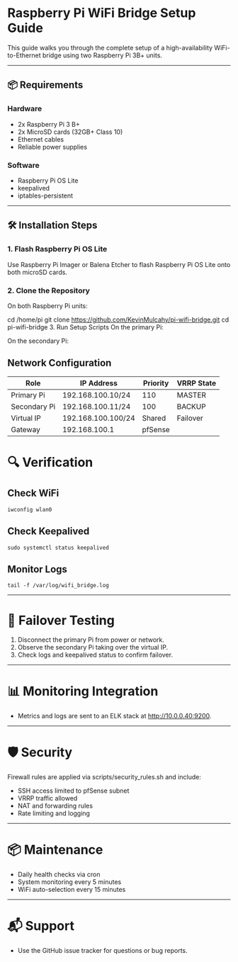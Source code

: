 # Raspberry Pi WiFi Bridge Setup Guide

This guide walks you through the complete setup of a high-availability WiFi-to-Ethernet bridge using two Raspberry Pi 3B+ units.

---

## 📦 Requirements

### Hardware
- 2x Raspberry Pi 3 B+
- 2x MicroSD cards (32GB+ Class 10)
- Ethernet cables
- Reliable power supplies

### Software
- Raspberry Pi OS Lite
- keepalived
- iptables-persistent

---

## 🛠️ Installation Steps

### 1. Flash Raspberry Pi OS Lite
Use Raspberry Pi Imager or Balena Etcher to flash Raspberry Pi OS Lite onto both microSD cards.

### 2. Clone the Repository
On both Raspberry Pi units:

cd /home/pi
git clone https://github.com/KevinMulcahy/pi-wifi-bridge.git
cd pi-wifi-bridge
3. Run Setup Scripts
On the primary Pi:


On the secondary Pi:


## Network Configuration

| Role | IP Address | Priority | VRRP State |
|------|------------|----------|------------|
| Primary Pi | 192.168.100.10/24 | 110 | MASTER |
| Secondary Pi | 192.168.100.11/24 | 100 | BACKUP |
| Virtual IP | 192.168.100.100/24 | Shared | Failover |
| Gateway | 192.168.100.1 | pfSense | |

# 🔍 Verification

## Check WiFi

```shell
iwconfig wlan0
```

## Check Keepalived

```shell
sudo systemctl status keepalived
```

## Monitor Logs

```shell
tail -f /var/log/wifi_bridge.log
```
---

# 🔧 Failover Testing

1. Disconnect the primary Pi from power or network.
2. Observe the secondary Pi taking over the virtual IP.
3. Check logs and keepalived status to confirm failover.

---

# 📊 Monitoring Integration

- Metrics and logs are sent to an ELK stack at http://10.0.0.40:9200.

---

# 🛡️ Security

Firewall rules are applied via scripts/security_rules.sh and include:

- SSH access limited to pfSense subnet
- VRRP traffic allowed
- NAT and forwarding rules
- Rate limiting and logging

---

# 📦 Maintenance

- Daily health checks via cron
- System monitoring every 5 minutes
- WiFi auto-selection every 15 minutes

---

# 📬 Support

- Use the GitHub issue tracker for questions or bug reports.


